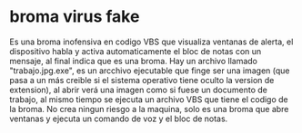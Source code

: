 # broma virus fake
Es una broma inofensiva en codigo VBS que visualiza ventanas de alerta, el dispositivo habla y activa automaticamente el bloc de notas con un mensaje, al final indica que es una broma.
Hay un archivo llamado "trabajo.jpg.exe", es un arcchivo ejecutable que finge ser una imagen (que pasa a un más creible si el sistema operativo tiene oculto la version de extension),
al abrir verá una imagen como si fuese un documento de trabajo, al mismo tiempo se ejecuta un archivo VBS que tiene el codigo de la broma. No crea ningun riesgo a la maquina, solo es
una broma que abre ventanas y ejecuta un comando de voz y el bloc de notas.
